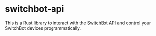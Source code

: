 # switchbot-api

This is a Rust library to interact with the [SwitchBot API]
and control your SwitchBot devices programmatically.

[SwitchBot API]: https://github.com/OpenWonderLabs/SwitchBotAPI
